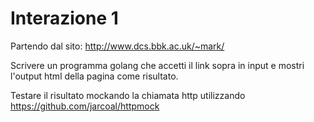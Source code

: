 # Interazione 1

Partendo dal sito: http://www.dcs.bbk.ac.uk/~mark/

Scrivere un programma golang che accetti il link sopra in input e mostri l'output html della pagina come risultato.

Testare il risultato mockando la chiamata http utilizzando
https://github.com/jarcoal/httpmock
